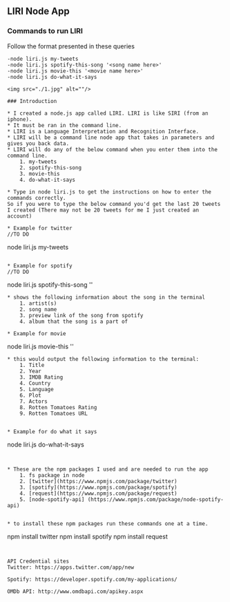 
## LIRI Node App

### Commands to run LIRI

Follow the format presented in these queries
```
-node liri.js my-tweets
-node liri.js spotify-this-song '<song name here>'
-node liri.js movie-this '<movie name here>'
-node liri.js do-what-it-says

<img src="./1.jpg" alt=""/>

### Introduction

* I created a node.js app called LIRI. LIRI is like SIRI (from an iphone).
* It must be ran in the command line.
* LIRI is a Language Interpretation and Recognition Interface.
* LIRI will be a command line node app that takes in parameters and gives you back data.
* LIRI will do any of the below command when you enter them into the command line.
	1. my-tweets
	2. spotify-this-song
	3. movie-this
	4. do-what-it-says

* Type in node liri.js to get the instructions on how to enter the commands correctly.
So if you were to type the below command you'd get the last 20 tweets I created (There may not be 20 tweets for me I just created an account)

* Example for twitter
//TO DO
```
node liri.js my-tweets
```

* Example for spotify
//TO DO
```
node liri.js spotify-this-song '<song name here>'
```
* shows the following information about the song in the terminal
	1. artist(s)
	2. song name
	3. preview link of the song from spotify
	4. album that the song is a part of

* Example for movie
```
node liri.js movie-this '<movie name here>'
```
* this would output the following information to the terminal:
	1. Title
	2. Year
	3. IMDB Rating
	4. Country
	5. Language
	6. Plot
	7. Actors
	8. Rotten Tomatoes Rating
	9. Rotten Tomatoes URL


* Example for do what it says
```
node liri.js do-what-it-says
```


* These are the npm packages I used and are needed to run the app
	1. fs package in node
	2. [twitter](https://www.npmjs.com/package/twitter)
	3. [spotify](https://www.npmjs.com/package/spotify)
	4. [request](https://www.npmjs.com/package/request)
	5. [node-spotify-api] (https://www.npmjs.com/package/node-spotify-api) 


* to install these npm packages run these commands one at a time.
```
npm install twitter
npm install spotify
npm install request
```


API Credential sites
Twitter: https://apps.twitter.com/app/new

Spotify: https://developer.spotify.com/my-applications/

OMDb API: http://www.omdbapi.com/apikey.aspx

